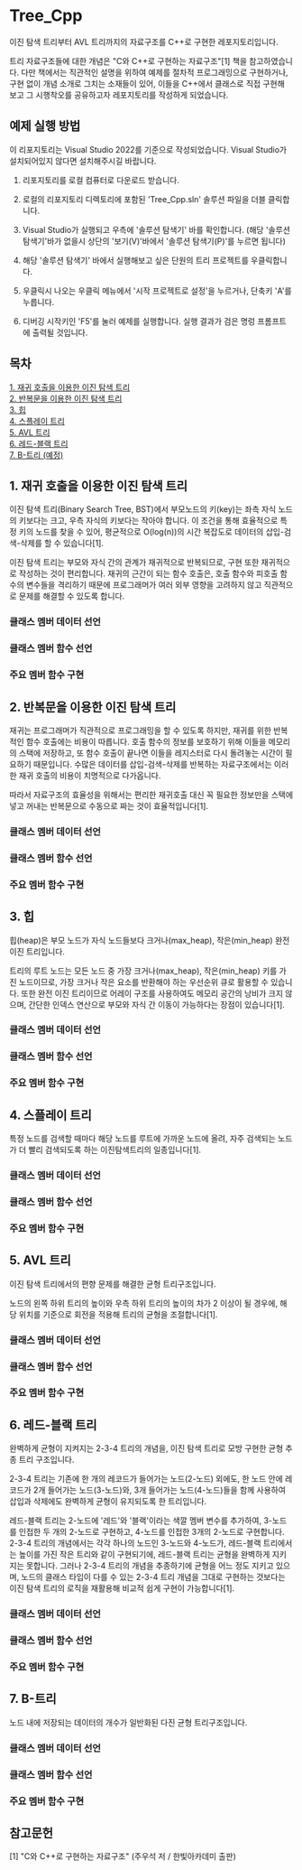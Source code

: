 # Tree_Cpp
이진 탐색 트리부터 AVL 트리까지의 자료구조를 C++로 구현한 레포지토리입니다.

트리 자료구조들에 대한 개념은 "C와 C++로 구현하는 자료구조"[1] 책을 참고하였습니다.
다만 책에서는 직관적인 설명을 위하여 예제를 절차적 프로그래밍으로 구현하거나, 구현 없이 개념 소개로 그치는 소재들이 있어, 이들을 C++에서 클래스로 직접 구현해 보고 그 시행착오를 공유하고자 레포지토리를 작성하게 되었습니다.  

## 예제 실행 방법
이 리포지토리는 Visual Studio 2022를 기준으로 작성되었습니다. Visual Studio가 설치되어있지 않다면 설치해주시길 바랍니다.

1. 리포지토리를 로컬 컴퓨터로 다운로드 받습니다.

2. 로컬의 리포지토리 디렉토리에 포함된 'Tree_Cpp.sln' 솔루션 파일을 더블 클릭합니다.

3. Visual Studio가 실행되고 우측에 '솔루션 탐색기' 바를 확인합니다.
(해당 '솔루션 탐색기'바가 없을시 상단의 '보기(V)'바에서 '솔루션 탐색기(P)'를 누르면 됩니다)

4. 해당 '솔루션 탐색기' 바에서 실행해보고 싶은 단원의 트리 프로젝트를 우클릭합니다.

5. 우클릭시 나오는 우클릭 메뉴에서 '시작 프로젝트로 설정'을 누르거나, 단축키 'A'를 누릅니다.

6. 디버깅 시작키인 'F5'를 눌러 예제를 실행합니다. 실행 결과가 검은 명렁 프롬프트에 출력될 것입니다.

## 목차  
[1. 재귀 호출을 이용한 이진 탐색 트리](#1-재귀-호출을-이용한-이진-탐색-트리)  
[2. 반복문을 이용한 이진 탐색 트리](#2-반복문을-이용한-이진-탐색-트리)  
[3. 힙](#3-힙)  
[4. 스플레이 트리](#4-스플레이-트리)  
[5. AVL 트리](#5-avl-트리)   
[6. 레드-블랙 트리](#6-레드-블랙-트리)   
[7. B-트리 (예정)](#7-b-트리)  



## 1. 재귀 호출을 이용한 이진 탐색 트리
이진 탐색 트리(Binary Search Tree, BST)에서 부모노드의 키(key)는 좌측 자식 노드의 키보다는 크고, 우측 자식의 키보다는 작아야 합니다.
이 조건을 통해 효율적으로 특정 키의 노드를 찾을 수 있어, 평균적으로 O(log(n))의 시간 복잡도로 데이터의 삽입-검색-삭제를 할 수 있습니다[1].

이진 탐색 트리는 부모와 자식 간의 관계가 재귀적으로 반복되므로, 구현 또한 재귀적으로 작성하는 것이 편리합니다.
재귀의 근간이 되는 함수 호출은, 호출 함수와 피호출 함수의 변수들을 격리하기 때문에 프로그래머가 여러 외부 영향을 고려하지 않고 직관적으로 문제를 해결할 수 있도록 합니다.

### 클래스 멤버 데이터 선언

### 클래스 멤버 함수 선언

### 주요 멤버 함수 구현



## 2. 반복문을 이용한 이진 탐색 트리
재귀는 프로그래머가 직관적으로 프로그래밍을 할 수 있도록 하지만, 재귀를 위한 반복적인 함수 호출에는 비용이 따릅니다.
호출 함수의 정보를 보호하기 위해 이들을 메모리의 스택에 저장하고, 또 함수 호출이 끝나면 이들을 레지스터로 다시 돌려놓는 시간이 필요하기 때문입니다. 
수많은 데이터를 삽입-검색-삭제를 반복하는 자료구조에서는 이러한 재귀 호출의 비용이 치명적으로 다가옵니다.

따라서 자료구조의 효율성을 위해서는 편리한 재귀호출 대신 꼭 필요한 정보만을 스택에 넣고 꺼내는 반복문으로 수동으로 짜는 것이 효율적입니다[1].  

### 클래스 멤버 데이터 선언

### 클래스 멤버 함수 선언

### 주요 멤버 함수 구현



## 3. 힙
힙(heap)은 부모 노드가 자식 노드들보다 크거나(max_heap), 작은(min_heap) 완전 이진 트리입니다. 

트리의 루트 노드는 모든 노드 중 가장 크거나(max_heap), 작은(min_heap) 키를 가진 노드이므로, 가장 크거나 작은 요소를 반환해야 하는 우선순위 큐로 활용할 수 있습니다. 또한 완전 이진 트리이므로 어레이 구조를 사용하여도 메모리 공간의 낭비가 크지 않으며, 간단한 인덱스 연산으로 부모와 자식 간 이동이 가능하다는 장점이 있습니다[1].

### 클래스 멤버 데이터 선언

### 클래스 멤버 함수 선언

### 주요 멤버 함수 구현



## 4. 스플레이 트리
특정 노드를 검색할 때마다 해당 노드를 루트에 가까운 노드에 올려, 자주 검색되는 노드가 더 빨리 검색되도록 하는 이진탐색트리의 일종입니다[1].

### 클래스 멤버 데이터 선언

### 클래스 멤버 함수 선언

### 주요 멤버 함수 구현



## 5. AVL 트리
이진 탐색 트리에서의 편향 문제를 해결한 균형 트리구조입니다.  

노드의 왼쪽 하위 트리의 높이와 우측 하위 트리의 높이의 차가 2 이상이 될 경우에, 해당 위치를 기준으로 회전을 적용해 트리의 균형을 조절합니다[1].

### 클래스 멤버 데이터 선언

### 클래스 멤버 함수 선언

### 주요 멤버 함수 구현



## 6. 레드-블랙 트리
완벽하게 균형이 지켜지는 2-3-4 트리의 개념을, 이진 탐색 트리로 모방 구현한 균형 추종 트리 구조입니다.  

2-3-4 트리는 기존에 한 개의 레코드가 들어가는 노드(2-노드) 외에도, 한 노드 안에 레코드가 2개 들어가는 노드(3-노드)와, 3개 들어가는 노드(4-노드)들을 함께 사용하여 삽입과 삭제에도 완벽하게 균형이 유지되도록 한 트리입니다.

레드-블랙 트리는  2-노드에 '레드'와 '블랙'이라는 색깔 멤버 변수를 추가하여, 3-노드를 인접한 두 개의 2-노드로 구현하고, 4-노드를 인접한 3개의 2-노드로 구현합니다.
2-3-4 트리의 개념에서는 각각 하나의 노드인 3-노드와 4-노드가, 레드-블랙 트리에서는 높이를 가진 작은 트리와 같이 구현되기에, 레드-블랙 트리는 균형을 완벽하게 지키지는 못합니다.
그러나 2-3-4 트리의 개념을 추종하기에 균형을 어느 정도 지키고 있으며, 노드의 클래스 타입이 다를 수 있는 2-3-4 트리 개념을 그대로 구현하는 것보다는 이진 탐색 트리의 로직을 재활용해 비교적 쉽게 구현이 가능합니다[1].

### 클래스 멤버 데이터 선언

### 클래스 멤버 함수 선언

### 주요 멤버 함수 구현



## 7. B-트리
노드 내에 저장되는 데이터의 개수가 일반화된 다진 균형 트리구조입니다.

### 클래스 멤버 데이터 선언

### 클래스 멤버 함수 선언

### 주요 멤버 함수 구현



## 참고문헌
[1] "C와 C++로 구현하는 자료구조" (주우석 저 / 한빛아카데미 출판)



